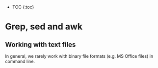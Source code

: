 * TOC
{:toc}


# Grep, sed and awk

## Working with text files

In general, we rarely work with binary file formats (e.g. MS Office files) in command line.


#
